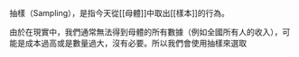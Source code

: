 抽樣（Sampling），是指今天從[[母體]]中取出[[樣本]]的行為。

由於在現實中，我們通常無法得到母體的所有數據（例如全國所有人的收入），可能是成本過高或是數量過大，沒有必要。所以我們會使用抽樣來選取